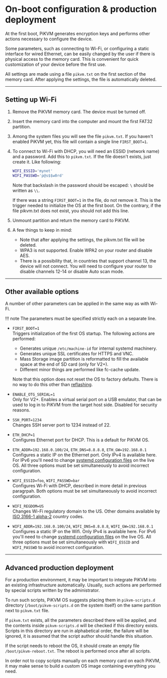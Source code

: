 # On-boot configuration & production deployment

At the first boot, PiKVM generates encryption keys and performs other actions necessary to configure the device.

Some parameters, such as connecting to Wi-Fi, or configuring a static interface for wired Ethernet,
can be easily changed by the user if there is physical access to the memory card.
This is convenient for quick customization of your device before the first use.

All settings are made using a file `pikvm.txt` on the first section of the memory card.
After applying the settings, the file is automatically deleted.


-----
## Setting up Wi-Fi

1. Remove the PiKVM memory card. The device must be turned off.

2. Insert the memory card into the computer and mount the first FAT32 partition.

3. Among the system files you will see the file `pikvm.txt`.
    If you haven't enabled PiKVM yet, this file will contain a single line `FIRST_BOOT=1`.

4. To connect to Wi-Fi with DHCP, you will need an ESSID (network name) and a password. Add this to `pikvm.txt`.
    If the file doesn't exists, just create it. Like following:

    ```bash
    WIFI_ESSID='mynet'
    WIFI_PASSWD='p@s$$w0rd'
    ```

    Note that backslash in the password should be escaped: `\` should be written as `\\`.

    If there was a string `FIRST_BOOT=1` in the file, do not remove it.
    This is the trigger needed to initialize the OS at the first boot.
    On the contrary, if the file pikvm.txt does not exist, you should not add this line.
   
5. Unmount partition and return the memory card to PiKVM.

6. A few things to keep in mind:
    * Note that after applying the settings, the pikvm.txt file will be deleted.
    * WPA3 is not supported. Enable WPA2 on your router and disable AES.
    * There is a possibility that, in countries that support channel 13, the device will not connect.
        You will need to configure your router to disable channels 12-14 or disable Auto scan mode.


-----
## Other available options

A number of other parameters can be applied in the same way as with Wi-Fi.

!!! note
    The parameters must be specified strictly each on a separate line.

* `FIRST_BOOT=1`<br>
    Triggers initialization of the first OS startup. The following actions are performed:

    * Generates unique `/etc/machine-id` for internal systemd machinery.
    * Generates unique SSL certificates for HTTPS and VNC.
    * Mass Storage image partition is reformatted to fill the available space at the end of SD card (only for V2+).
    * Different minor things are performed like fc-cache update.

    Note that this option does not reset the OS to factory defaults.
    There is no way to do this other than [reflashing](flashing_os.md).

* `ENABLE_OTG_SERIAL=1`<br>
    Only for V2+. Enables a virtual serial port on a USB emulator, that can be used to log in
    to PiKVM from the target host side. Disabled for security reasons.

* `SSH_PORT=1234`<br>
    Changes SSH server port to 1234 instead of 22.

* `ETH_DHCP=1`<br>
    Configures Ethernet port for DHCP. This is a default for PiKVM OS.

* `ETH_ADDR=192.168.0.100/24`, `ETH_DNS=8.8.8.8`, `ETH_GW=192.168.0.1`<br>
    Configures a static IP on the Ethernet port. Only IPv4 is available here. For IPv6 you'll need to change
    [systemd configuration files](https://wiki.archlinux.org/title/systemd-networkd) on the live OS.
    All three options must be set simultaneously to avoid incorrect configuration.

* `WIFI_ESSID=foo`, `WIFI_PASSWD=bar`<br>
    Configures Wi-Fi with DHCP, described in more detail in previous paragrpah.
    Both options must be set simultaneously to avoid incorrect configuration.

* `WIFI_REGDOM=US`<br>
    Changes Wi-Fi regulatory domain to the US. Other domains available by
    [ISO 3166-1 alpha-2](https://en.wikipedia.org/wiki/ISO_3166-1_alpha-2) country codes.

* `WIFI_ADDR=192.168.0.100/24`, `WIFI_DNS=8.8.8.8`, `WIFI_GW=192.168.0.1`<br>
    Configures a static IP on the Wifi. Only IPv4 is available here. For IPv6 you'll need to change
    [systemd configuration files](https://wiki.archlinux.org/title/systemd-networkd) on the live OS.
    All three options must be set simultaneously with `WIFI_ESSID` and `WIFI_PASSWD` to avoid incorrect configuration.


-----
## Advanced production deployment

For a production environment, it may be important to integrate PiKVM into an existing infrastructure automatically.
Usually, such actions are performed by special scripts written by the administrator.

To run such scripts, PiKVM OS suggests placing them in `pikvm-scripts.d` directory (`/boot/pikvm-scripts.d` on the system itself)
on the same partition next to `pikvm.txt` file.

If `pikvm.txt` exists, all the parameters described there will be applied, and the contents inside `pikvm-scripts.d`
will be checked if this directory exists. Scripts in this directory are run in alphabetical order,
the failure will be ignored, it is assumed that the script author should handle this situation.

If the script needs to reboot the OS, it should create an empty file `/boot/pikvm-reboot.txt`.
The reboot is performed once after all scripts.

In order not to copy scripts manually on each memory card on each PiKVM, it may make sense to build
a custom OS image containing everything you need.
